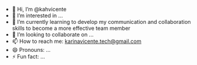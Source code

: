 - 👋 Hi, I’m @kahvicente
- 👀 I’m interested in ...
- 🌱 I’m currently learning to develop my communication and collaboration skills to become a more effective team member
- 💞️ I’m looking to collaborate on ...
- 📫 How to reach me: karinavicente.tech@gmail.com
- 😄 Pronouns: ...
- ⚡ Fun fact: ...

<!---
kahvicente/kahvicente is a ✨ special ✨ repository because its `README.md` (this file) appears on your GitHub profile.
You can click the Preview link to take a look at your changes.
--->
